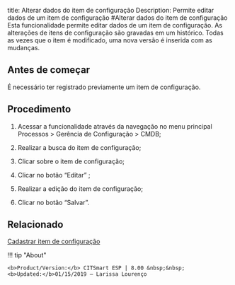 title: Alterar dados do item de configuração
Description: Permite editar dados de um item de configuração
#Alterar dados do item de configuração
Esta funcionalidade permite editar dados de um item de configuração. As alterações de itens de configuração são gravadas em um histórico. Todas as vezes que o item é modificado, uma nova versão é inserida com as mudanças.

Antes de começar
--------------------

É necessário ter registrado previamente um item de configuração.

Procedimento
----------------

1.  Acessar a funcionalidade através da navegação no menu principal Processos \>
    Gerência de Configuração \> CMDB;

2.  Realizar a busca do item de configuração;

3.  Clicar sobre o item de configuração;

4.  Clicar no botão “Editar” ;

5.  Realizar a edição do item de configuração;

6.  Clicar no botão “Salvar”.

Relacionado
----------------

[Cadastrar item de configuração](/pt-br/citsmart-esp-8/processes/configuration/use/register-CI.html)

!!! tip "About"

    <b>Product/Version:</b> CITSmart ESP | 8.00 &nbsp;&nbsp;
    <b>Updated:</b>01/15/2019 – Larissa Lourenço
